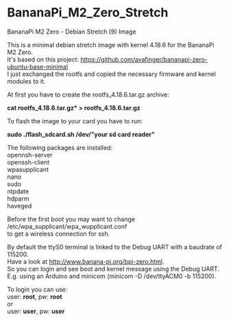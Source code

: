 # BananaPi_M2_Zero_Stretch
BananaPi M2 Zero - Debian Stretch (9) Image

This is a minimal debian stretch image with kernel 4.18.6 for the BananaPi M2 Zero.  
It's based on this project: https://github.com/avafinger/bananapi-zero-ubuntu-base-minimal  
I just exchanged the rootfs and copied the necessary firmware and kernel modules to it.

At first you have to create the rootfs_4.18.6.tar.gz archive:  
  
 __cat rootfs_4.18.6.tar.gz* > rootfs_4.18.6.tar.gz__  
  
  
To flash the image to your card you have to run:  
  
  __sudo ./flash_sdcard.sh /dev/"your sd card reader"__  
  

The following packages are installed:  
opennsh-server  
openssh-client  
wpasupplicant  
nano  
sudo  
ntpdate  
hdparm  
haveged

Before the first boot you may want to change /etc/wpa_supplicant/wpa_wupplicant.conf  
to get a wireless connection for ssh.  

By default the ttyS0 terminal is linked to the Debug UART with a baudrate of 115200.  
Have a look at http://www.banana-pi.org/bpi-zero.html.  
So you can login and see boot and kernel message using the Debug UART.  
E.g. using an Arduino and minicom (minicom -D /dev/ttyACM0 -b 115200).  

To login you can use:  
user: __root__, pw: __root__  
or  
user: __user__, pw: __user__


